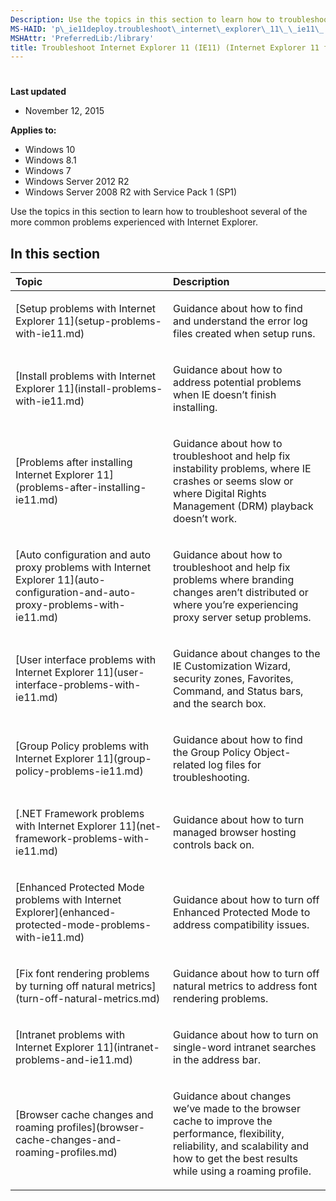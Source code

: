 ```yaml
---
Description: Use the topics in this section to learn how to troubleshoot several of the more common problems experienced with Internet Explorer.
MS-HAID: 'p\_ie11deploy.troubleshoot\_internet\_explorer\_11\_\_ie11\_'
MSHAttr: 'PreferredLib:/library'
title: Troubleshoot Internet Explorer 11 (IE11) (Internet Explorer 11 for IT Pros)
---
```


# 


**Last updated**

-   November 12, 2015

**Applies to:**

-   Windows 10
-   Windows 8.1
-   Windows 7
-   Windows Server 2012 R2
-   Windows Server 2008 R2 with Service Pack 1 (SP1)

Use the topics in this section to learn how to troubleshoot several of the more common problems experienced with Internet Explorer.

## In this section


<table>
<colgroup>
<col width="50%" />
<col width="50%" />
</colgroup>
<thead>
<tr class="header">
<th align="left">Topic</th>
<th align="left">Description</th>
</tr>
</thead>
<tbody>
<tr class="odd">
<td align="left"><p>[Setup problems with Internet Explorer 11](setup-problems-with-ie11.md)</p></td>
<td align="left"><p>Guidance about how to find and understand the error log files created when setup runs.</p></td>
</tr>
<tr class="even">
<td align="left"><p>[Install problems with Internet Explorer 11](install-problems-with-ie11.md)</p></td>
<td align="left"><p>Guidance about how to address potential problems when IE doesn’t finish installing.</p></td>
</tr>
<tr class="odd">
<td align="left"><p>[Problems after installing Internet Explorer 11](problems-after-installing-ie11.md)</p></td>
<td align="left"><p>Guidance about how to troubleshoot and help fix instability problems, where IE crashes or seems slow or where Digital Rights Management (DRM) playback doesn’t work.</p></td>
</tr>
<tr class="even">
<td align="left"><p>[Auto configuration and auto proxy problems with Internet Explorer 11](auto-configuration-and-auto-proxy-problems-with-ie11.md)</p></td>
<td align="left"><p>Guidance about how to troubleshoot and help fix problems where branding changes aren’t distributed or where you’re experiencing proxy server setup problems.</p></td>
</tr>
<tr class="odd">
<td align="left"><p>[User interface problems with Internet Explorer 11](user-interface-problems-with-ie11.md)</p></td>
<td align="left"><p>Guidance about changes to the IE Customization Wizard, security zones, Favorites, Command, and Status bars, and the search box.</p></td>
</tr>
<tr class="even">
<td align="left"><p>[Group Policy problems with Internet Explorer 11](group-policy-problems-ie11.md)</p></td>
<td align="left"><p>Guidance about how to find the Group Policy Object-related log files for troubleshooting.</p></td>
</tr>
<tr class="odd">
<td align="left"><p>[.NET Framework problems with Internet Explorer 11](net-framework-problems-with-ie11.md)</p></td>
<td align="left"><p>Guidance about how to turn managed browser hosting controls back on.</p></td>
</tr>
<tr class="even">
<td align="left"><p>[Enhanced Protected Mode problems with Internet Explorer](enhanced-protected-mode-problems-with-ie11.md)</p></td>
<td align="left"><p>Guidance about how to turn off Enhanced Protected Mode to address compatibility issues.</p></td>
</tr>
<tr class="odd">
<td align="left"><p>[Fix font rendering problems by turning off natural metrics](turn-off-natural-metrics.md)</p></td>
<td align="left"><p>Guidance about how to turn off natural metrics to address font rendering problems.</p></td>
</tr>
<tr class="even">
<td align="left"><p>[Intranet problems with Internet Explorer 11](intranet-problems-and-ie11.md)</p></td>
<td align="left"><p>Guidance about how to turn on single-word intranet searches in the address bar.</p></td>
</tr>
<tr class="odd">
<td align="left"><p>[Browser cache changes and roaming profiles](browser-cache-changes-and-roaming-profiles.md)</p></td>
<td align="left"><p>Guidance about changes we’ve made to the browser cache to improve the performance, flexibility, reliability, and scalability and how to get the best results while using a roaming profile.</p></td>
</tr>
</tbody>
</table>

 

 

 



